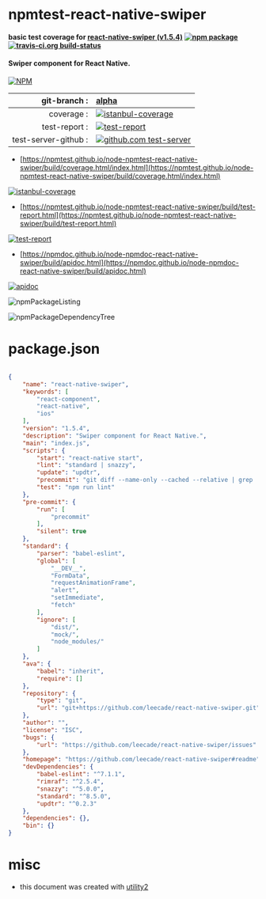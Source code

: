 # npmtest-react-native-swiper

#### basic test coverage for  [react-native-swiper (v1.5.4)](https://github.com/leecade/react-native-swiper#readme)  [![npm package](https://img.shields.io/npm/v/npmtest-react-native-swiper.svg?style=flat-square)](https://www.npmjs.org/package/npmtest-react-native-swiper) [![travis-ci.org build-status](https://api.travis-ci.org/npmtest/node-npmtest-react-native-swiper.svg)](https://travis-ci.org/npmtest/node-npmtest-react-native-swiper)

#### Swiper component for React Native.

[![NPM](https://nodei.co/npm/react-native-swiper.png?downloads=true&downloadRank=true&stars=true)](https://www.npmjs.com/package/react-native-swiper)

| git-branch : | [alpha](https://github.com/npmtest/node-npmtest-react-native-swiper/tree/alpha)|
|--:|:--|
| coverage : | [![istanbul-coverage](https://npmtest.github.io/node-npmtest-react-native-swiper/build/coverage.badge.svg)](https://npmtest.github.io/node-npmtest-react-native-swiper/build/coverage.html/index.html)|
| test-report : | [![test-report](https://npmtest.github.io/node-npmtest-react-native-swiper/build/test-report.badge.svg)](https://npmtest.github.io/node-npmtest-react-native-swiper/build/test-report.html)|
| test-server-github : | [![github.com test-server](https://npmtest.github.io/node-npmtest-react-native-swiper/GitHub-Mark-32px.png)](https://npmtest.github.io/node-npmtest-react-native-swiper/build/app/index.html) | | build-artifacts : | [![build-artifacts](https://npmtest.github.io/node-npmtest-react-native-swiper/glyphicons_144_folder_open.png)](https://github.com/npmtest/node-npmtest-react-native-swiper/tree/gh-pages/build)|

- [https://npmtest.github.io/node-npmtest-react-native-swiper/build/coverage.html/index.html](https://npmtest.github.io/node-npmtest-react-native-swiper/build/coverage.html/index.html)

[![istanbul-coverage](https://npmtest.github.io/node-npmtest-react-native-swiper/build/screenCapture.buildCi.browser.%252Ftmp%252Fbuild%252Fcoverage.lib.html.png)](https://npmtest.github.io/node-npmtest-react-native-swiper/build/coverage.html/index.html)

- [https://npmtest.github.io/node-npmtest-react-native-swiper/build/test-report.html](https://npmtest.github.io/node-npmtest-react-native-swiper/build/test-report.html)

[![test-report](https://npmtest.github.io/node-npmtest-react-native-swiper/build/screenCapture.buildCi.browser.%252Ftmp%252Fbuild%252Ftest-report.html.png)](https://npmtest.github.io/node-npmtest-react-native-swiper/build/test-report.html)

- [https://npmdoc.github.io/node-npmdoc-react-native-swiper/build/apidoc.html](https://npmdoc.github.io/node-npmdoc-react-native-swiper/build/apidoc.html)

[![apidoc](https://npmdoc.github.io/node-npmdoc-react-native-swiper/build/screenCapture.buildCi.browser.%252Ftmp%252Fbuild%252Fapidoc.html.png)](https://npmdoc.github.io/node-npmdoc-react-native-swiper/build/apidoc.html)

![npmPackageListing](https://npmtest.github.io/node-npmtest-react-native-swiper/build/screenCapture.npmPackageListing.svg)

![npmPackageDependencyTree](https://npmtest.github.io/node-npmtest-react-native-swiper/build/screenCapture.npmPackageDependencyTree.svg)



# package.json

```json

{
    "name": "react-native-swiper",
    "keywords": [
        "react-component",
        "react-native",
        "ios"
    ],
    "version": "1.5.4",
    "description": "Swiper component for React Native.",
    "main": "index.js",
    "scripts": {
        "start": "react-native start",
        "lint": "standard | snazzy",
        "update": "updtr",
        "precommit": "git diff --name-only --cached --relative | grep '\\.jsx\\?$' | xargs standard | snazzy; if [ $? -ne 0 ]; then exit 1; fi",
        "test": "npm run lint"
    },
    "pre-commit": {
        "run": [
            "precommit"
        ],
        "silent": true
    },
    "standard": {
        "parser": "babel-eslint",
        "global": [
            "__DEV__",
            "FormData",
            "requestAnimationFrame",
            "alert",
            "setImmediate",
            "fetch"
        ],
        "ignore": [
            "dist/",
            "mock/",
            "node_modules/"
        ]
    },
    "ava": {
        "babel": "inherit",
        "require": []
    },
    "repository": {
        "type": "git",
        "url": "git+https://github.com/leecade/react-native-swiper.git"
    },
    "author": "",
    "license": "ISC",
    "bugs": {
        "url": "https://github.com/leecade/react-native-swiper/issues"
    },
    "homepage": "https://github.com/leecade/react-native-swiper#readme",
    "devDependencies": {
        "babel-eslint": "^7.1.1",
        "rimraf": "^2.5.4",
        "snazzy": "^5.0.0",
        "standard": "^8.5.0",
        "updtr": "^0.2.3"
    },
    "dependencies": {},
    "bin": {}
}
```



# misc
- this document was created with [utility2](https://github.com/kaizhu256/node-utility2)
